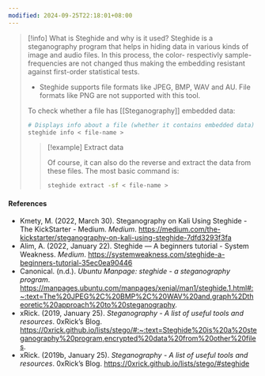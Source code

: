 ```yaml
---
modified: 2024-09-25T22:18:01+08:00
---
```

>[!info] What is Steghide and why is it used?
>Steghide is a steganography program that helps in hiding data in various kinds of image and audio files. In this process, the color- respectivly sample-frequencies are not changed thus making the embedding resistant against first-order statistical tests.
>
>- Steghide supports file formats like JPEG, BMP, WAV and AU. File formats like PNG are not supported with this tool.
>  
>To check whether a file has [[Steganography]] embedded data:
>```bash
># Displays info about a file (whether it contains embedded data)
>steghide info < file-name >
>```
>
>
>>[!example] Extract data
>>
>>Of course, it can also do the reverse and extract the data from these files. The most basic command is:
>>
>>```bash
>>steghide extract -sf < file-name >
>>```


#### References
- Kmety, M. (2022, March 30). Steganography on Kali Using Steghide - The KickStarter - Medium. _Medium_. https://medium.com/the-kickstarter/steganography-on-kali-using-steghide-7dfd3293f3fa
- Alim, A. (2022, January 22). Steghide — A beginners tutorial - System Weakness. _Medium_. https://systemweakness.com/steghide-a-beginners-tutorial-35ec0ea90446
- Canonical. (n.d.). _Ubuntu Manpage: steghide - a steganography program_. https://manpages.ubuntu.com/manpages/xenial/man1/steghide.1.html#:~:text=The%20JPEG%2C%20BMP%2C%20WAV%20and,graph%2Dtheoretic%20approach%20to%20steganography.
- xRick. (2019, January 25). _Steganography - A list of useful tools and resources_. 0xRick’s Blog. https://0xrick.github.io/lists/stego/#:~:text=Steghide%20is%20a%20steganography%20program,encrypted%20data%20from%20other%20files.
- xRick. (2019b, January 25). _Steganography - A list of useful tools and resources_. 0xRick’s Blog. https://0xrick.github.io/lists/stego/#steghide
